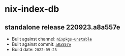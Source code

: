 # nix-index-db
## standalone release 220923.a8a557e
- Built against channel: [`nixpkgs-unstable`](https://github.com/nixos/nixpkgs/tree/nixpkgs-unstable)
- Built against commit: [`a8a557e`](https://github.com/NixOS/nixpkgs/commit/a8a557e233c30b60225fa5af41cc56f8409e4afb)
- Build date: `2022-09-23`
